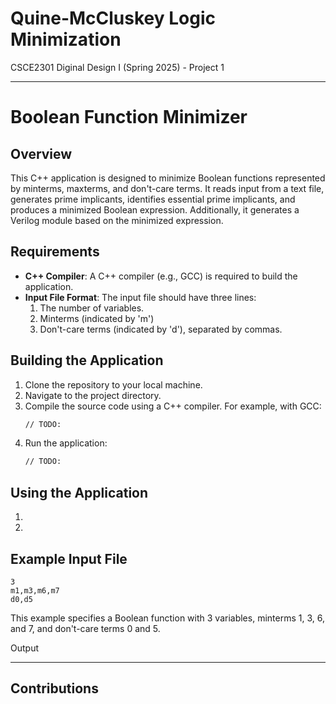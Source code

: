 # Quine-McCluskey Logic Minimization
CSCE2301 Diginal Design I (Spring 2025) - Project 1

---

# Boolean Function Minimizer

## Overview

This C++ application is designed to minimize Boolean functions represented by minterms, maxterms, and don't-care terms. It reads input from a text file, generates prime implicants, identifies essential prime implicants, and produces a minimized Boolean expression. Additionally, it generates a Verilog module based on the minimized expression.

## Requirements

- **C++ Compiler**: A C++ compiler (e.g., GCC) is required to build the application.
- **Input File Format**: The input file should have three lines:
  1. The number of variables.
  2. Minterms (indicated by 'm')
  3. Don't-care terms (indicated by 'd'), separated by commas.

## Building the Application

1. Clone the repository to your local machine.
2. Navigate to the project directory.
3. Compile the source code using a C++ compiler. For example, with GCC:
   ```bash
   // TODO:
   ```
4. Run the application:
   ```bash
   // TODO:
   ```

## Using the Application

1. 
2. 

## Example Input File

```plaintext
3
m1,m3,m6,m7
d0,d5
```

This example specifies a Boolean function with 3 variables, minterms 1, 3, 6, and 7, and don't-care terms 0 and 5.

Output

---

## Contributions

